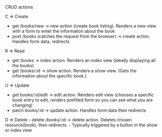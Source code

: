 
CRUD actions

C => Create
  - get /books/new -> new action (create book listing). Renders a new view with a form to enter the information about the book
  - post /books (catches the request from the browser) -> create action. Handles form data, redirects

R => Read
  - get /books -> index action. Renders an index view (ideally displaying all the books)
  - get /books/:id -> show action. Renders a show view. (Gets the information about the specific book.)

U => Update
  - get books/:id/edit -> edit action. Renders edit view (chooses a specific book entry to edit, renders prefilled form so you can see what you are changing)
  - patch books/:id -> update action. Handles form data then redirects

D => Delete
    - delete /books/:id -> delete action. Deletes chosen resource(book), then redirects. - Typically triggered by a button in the show or index view
